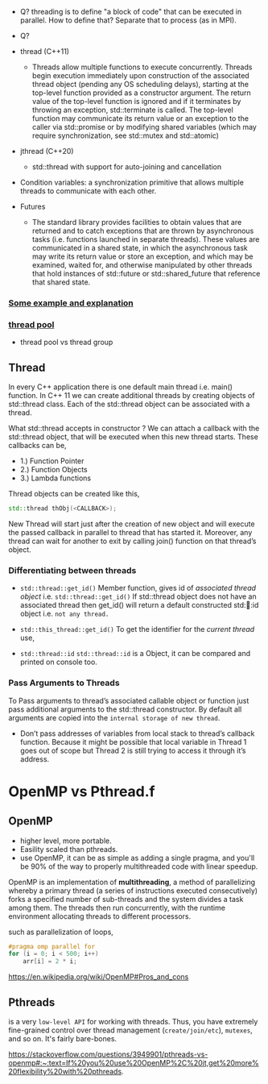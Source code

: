- Q? threading is to define "a block of code" that can be executed in parallel. How to define that? Separate that to process (as in MPI).

- Q?

- thread (C++11)
  - Threads allow multiple functions to execute concurrently. Threads begin execution immediately upon construction of the associated thread
  object (pending any OS scheduling delays), starting at the top-level function provided as a constructor argument. 
  The return value of the top-level function is ignored and if it terminates by throwing an exception, std::terminate is called. 
  The top-level function may communicate its return value or an exception to the caller via std::promise or by modifying shared variables
  (which may require synchronization, see std::mutex and std::atomic)

- jthread (C++20)
  - std::thread with support for auto-joining and cancellation

- Condition variables: a synchronization primitive that allows multiple threads to communicate with each other.
- Futures
  - The standard library provides facilities to obtain values that are returned and to catch exceptions that are thrown by asynchronous tasks
(i.e. functions launched in separate threads). 
These values are communicated in a shared state, in which the asynchronous task may write its return value or store an exception,
and which may be examined, waited for, and otherwise manipulated by other threads that hold instances of std::future
or std::shared_future that reference that shared state.

### [Some example and explanation](https://www.boost.org/doc/libs/1_72_0/doc/html/thread/synchronization.html#thread.synchronization.condvar_ref)

### [thread pool](https://en.wikipedia.org/wiki/Thread_pool)
- thread pool vs thread group

## Thread
In every C++ application there is one default main thread i.e. main() function. In C++ 11 we can create additional threads by creating objects of std::thread class.
Each of the std::thread object can be associated with a thread.
[](https://thispointer.com/c-11-multithreading-part-1-three-different-ways-to-create-threads/)

What std::thread accepts in constructor ?
We can attach a callback with the std::thread object, that will be executed when this new thread starts. These callbacks can be,

- 1.) Function Pointer
- 2.) Function Objects
- 3.) Lambda functions

Thread objects can be created like this,
```cpp
std::thread thObj(<CALLBACK>);
```
New Thread will start just after the creation of new object and will execute the passed callback in parallel to thread that has started it. Moreover, any thread can wait for another to exit by calling join() function on that thread’s object.


### Differentiating between threads

- `std::thread::get_id()`
Member function, gives id of _associated thread object_ i.e.
`std::thread::get_id()`
If std::thread object does not have an associated thread then get_id() will return a default constructed std::thread::id object i.e. ``not any thread.``

- `std::this_thread::get_id()`
To get the identifier for the _current thread_ use,

- `std::thread::id`
`std::thread::id` is a Object, it can be compared and printed on console too. 

### Pass Arguments to Threads
To Pass arguments to thread’s associated callable object or function just pass additional arguments to the std::thread constructor. By default all arguments are copied into the `internal storage of new thread`.

- Don’t pass addresses of variables from local stack to thread’s callback function. Because it might be possible that local variable in Thread 1 goes out of scope but Thread 2 is still trying to access it through it’s address.


# OpenMP vs Pthread.f
## OpenMP 
* higher level, more portable. 
* Easility scaled than pthreads.
* use OpenMP, it can be as simple as adding a single pragma, and you'll be 90% of the way to properly multithreaded code with linear speedup. 

OpenMP is an implementation of __multithreading__, a method of parallelizing whereby a primary thread (a series of instructions executed consecutively) forks a specified number of sub-threads and the system divides a task among them. The threads then run concurrently, with the runtime environment allocating threads to different processors.


such as parallelization of loops, 
```C++
#pragma omp parallel for
for (i = 0; i < 500; i++)
    arr[i] = 2 * i;
```

https://en.wikipedia.org/wiki/OpenMP#Pros_and_cons

## Pthreads
is a very `low-level API` for working with threads. Thus, you have extremely fine-grained control over thread management (`create/join/etc`), `mutexes`, and so on. It's fairly bare-bones.

https://stackoverflow.com/questions/3949901/pthreads-vs-openmp#:~:text=If%20you%20use%20OpenMP%2C%20it,get%20more%20flexibility%20with%20pthreads.
